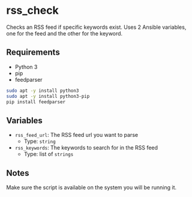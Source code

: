 # rss_check

Checks an RSS feed if specific keywords exist. Uses 2 Ansible variables, one for the feed and the other for the keyword.

## Requirements
 - Python 3
 - pip
 - feedparser

```bash
sudo apt -y install python3
sudo apt -y install python3-pip
pip install feedparser
```

## Variables

 - `rss_feed_url`: The RSS feed url you want to parse
   - Type: `string`
 - `rss_keywords`: The keywords to search for in the RSS feed
   - Type: list of `strings`

## Notes

Make sure the script is available on the system you will be running it.